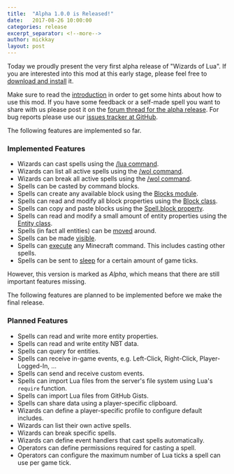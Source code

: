 ```yaml
---
title:  "Alpha 1.0.0 is Released!"
date:   2017-08-26 10:00:00
categories: release
excerpt_separator: <!--more-->
author: mickkay
layout: post
---
```

Today we proudly present the very first alpha release of "Wizards of Lua".
If you are interested into this mod at this early stage, please feel free to
[download and install](/installation.html) it.
<!--more-->
Make sure to read the [introduction](/introduction.html) in order to get some hints
about how to use this mod.
If you have some feedback or a self-made spell you want to share with us please post it on the [forum thread for the alpha release](http://www.minecraftforum.net/forums/mapping-and-modding/minecraft-mods/2855015).
For bug reports please use our [issues tracker at GitHub](https://github.com/wizards-of-lua/wizards-of-lua/issues).

The following features are implemented so far.
### Implemented Features
* Wizards can cast spells using the [/lua command](/versions/current/lua-command).
* Wizards can list all active spells using the [/wol command](/versions/current/wol-command).
* Wizards can break all active spells using the [/wol command](/versions/current/wol-command).
* Spells can be casted by command blocks.
* Spells can create any available block using the [Blocks module](/versions/current/modules/Blocks/).
* Spells can read and modify all block properties using the [Block class](/versions/current/modules/Block/).
* Spells can copy and paste blocks using the [Spell.block property](/versions/current/modules/Spell/#block).
* Spells can read and modify a small amount of entity properties using the [Entity class](/versions/current/modules/Entity/).
* Spells (in fact all entities) can be [moved](/versions/current/modules/Entity/#move ) around.
* Spells can be made [visible](/versions/current/modules/Spell/#visible).
* Spells can [execute](/versions/current/modules/Spell/#execute) any Minecraft command. This includes casting other spells.
* Spells can be sent to [sleep](/versions/current/modules/Time/#sleep) for a certain amount of game ticks.

However, this version is marked as *Alpha*, which means that there are still
important features missing.


The following features are planned to be implemented before we make the final release.
### Planned Features
* Spells can read and write more entity properties.
* Spells can read and write entity NBT data.
* Spells can query for entities.
* Spells can receive in-game events, e.g. Left-Click, Right-Click, Player-Logged-In, ...
* Spells can send and receive custom events.
* Spells can import Lua files from the server's file system using Lua's `require` function.
* Spells can import Lua files from GitHub Gists.
* Spells can share data using a player-specific clipboard.
* Wizards can define a player-specific profile to configure default includes.
* Wizards can list their own active spells.
* Wizards can break specific spells.
* Wizards can define event handlers that cast spells automatically.
* Operators can define permissions required for casting a spell.
* Operators can configure the maximum number of Lua ticks a spell can use per game tick.
